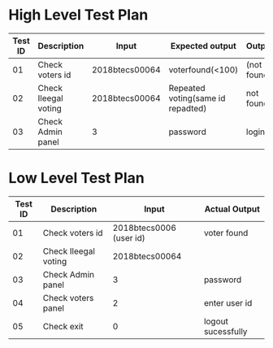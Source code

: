 # High Level Test Plan
| Test ID |	Description |	Input |	Expected output |	 Output |
| ------- | ----------- | ----- | --------------- | ------- |
| 01 |	Check voters id | 2018btecs00064 | voterfound(<100) |		(not found)
| 02 |	Check Ileegal voting |	2018btecs00064 | Repeated voting(same id repadted) |		not found
| 03| 	Check Admin panel |	3 | password |		login

# Low Level Test Plan
| Test ID |	Description |	Input |		Actual Output |
| ------- | ----------- | ----- | --------------- | 
| 01 |	Check voters id	| 2018btecs0006 (user id) |	 voter found |
| 02 | Check Ileegal voting   | 2018btecs00064 |	| illegaly voted |
| 03 |	Check Admin panel  | 3	 |	password |
| 04 | Check voters panel  | 2 | enter user id	 |
| 05 | Check exit |	0  |	logout sucessfully  |
